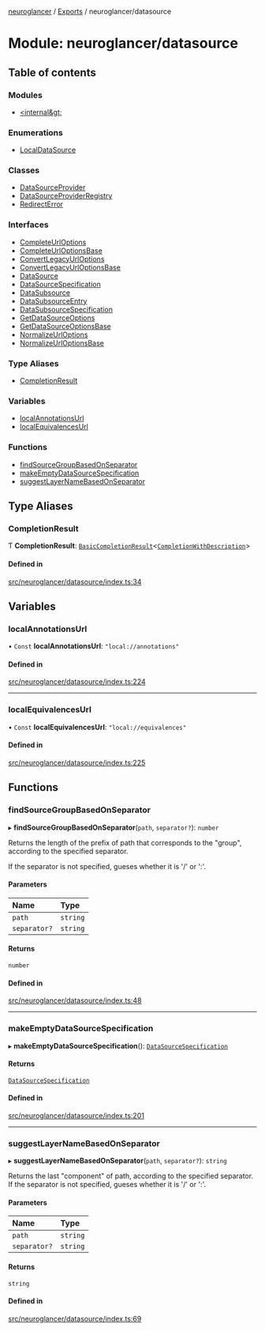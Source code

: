[neuroglancer](../README.md) / [Exports](../modules.md) / neuroglancer/datasource

# Module: neuroglancer/datasource

## Table of contents

### Modules

- [&lt;internal\&gt;](neuroglancer_datasource._internal_.md)

### Enumerations

- [LocalDataSource](../enums/neuroglancer_datasource.LocalDataSource.md)

### Classes

- [DataSourceProvider](../classes/neuroglancer_datasource.DataSourceProvider.md)
- [DataSourceProviderRegistry](../classes/neuroglancer_datasource.DataSourceProviderRegistry.md)
- [RedirectError](../classes/neuroglancer_datasource.RedirectError.md)

### Interfaces

- [CompleteUrlOptions](../interfaces/neuroglancer_datasource.CompleteUrlOptions.md)
- [CompleteUrlOptionsBase](../interfaces/neuroglancer_datasource.CompleteUrlOptionsBase.md)
- [ConvertLegacyUrlOptions](../interfaces/neuroglancer_datasource.ConvertLegacyUrlOptions.md)
- [ConvertLegacyUrlOptionsBase](../interfaces/neuroglancer_datasource.ConvertLegacyUrlOptionsBase.md)
- [DataSource](../interfaces/neuroglancer_datasource.DataSource.md)
- [DataSourceSpecification](../interfaces/neuroglancer_datasource.DataSourceSpecification.md)
- [DataSubsource](../interfaces/neuroglancer_datasource.DataSubsource.md)
- [DataSubsourceEntry](../interfaces/neuroglancer_datasource.DataSubsourceEntry.md)
- [DataSubsourceSpecification](../interfaces/neuroglancer_datasource.DataSubsourceSpecification.md)
- [GetDataSourceOptions](../interfaces/neuroglancer_datasource.GetDataSourceOptions.md)
- [GetDataSourceOptionsBase](../interfaces/neuroglancer_datasource.GetDataSourceOptionsBase.md)
- [NormalizeUrlOptions](../interfaces/neuroglancer_datasource.NormalizeUrlOptions.md)
- [NormalizeUrlOptionsBase](../interfaces/neuroglancer_datasource.NormalizeUrlOptionsBase.md)

### Type Aliases

- [CompletionResult](neuroglancer_datasource.md#completionresult)

### Variables

- [localAnnotationsUrl](neuroglancer_datasource.md#localannotationsurl)
- [localEquivalencesUrl](neuroglancer_datasource.md#localequivalencesurl)

### Functions

- [findSourceGroupBasedOnSeparator](neuroglancer_datasource.md#findsourcegroupbasedonseparator)
- [makeEmptyDataSourceSpecification](neuroglancer_datasource.md#makeemptydatasourcespecification)
- [suggestLayerNameBasedOnSeparator](neuroglancer_datasource.md#suggestlayernamebasedonseparator)

## Type Aliases

### CompletionResult

Ƭ **CompletionResult**: [`BasicCompletionResult`](../interfaces/neuroglancer_util_completion.BasicCompletionResult.md)<[`CompletionWithDescription`](../interfaces/neuroglancer_util_completion.CompletionWithDescription.md)\>

#### Defined in

[src/neuroglancer/datasource/index.ts:34](https://github.com/ActiveBrainAtlas2/neuroglancer/blob/91617476/src/neuroglancer/datasource/index.ts#L34)

## Variables

### localAnnotationsUrl

• `Const` **localAnnotationsUrl**: ``"local://annotations"``

#### Defined in

[src/neuroglancer/datasource/index.ts:224](https://github.com/ActiveBrainAtlas2/neuroglancer/blob/91617476/src/neuroglancer/datasource/index.ts#L224)

___

### localEquivalencesUrl

• `Const` **localEquivalencesUrl**: ``"local://equivalences"``

#### Defined in

[src/neuroglancer/datasource/index.ts:225](https://github.com/ActiveBrainAtlas2/neuroglancer/blob/91617476/src/neuroglancer/datasource/index.ts#L225)

## Functions

### findSourceGroupBasedOnSeparator

▸ **findSourceGroupBasedOnSeparator**(`path`, `separator?`): `number`

Returns the length of the prefix of path that corresponds to the "group", according to the
specified separator.

If the separator is not specified, gueses whether it is '/' or ':'.

#### Parameters

| Name | Type |
| :------ | :------ |
| `path` | `string` |
| `separator?` | `string` |

#### Returns

`number`

#### Defined in

[src/neuroglancer/datasource/index.ts:48](https://github.com/ActiveBrainAtlas2/neuroglancer/blob/91617476/src/neuroglancer/datasource/index.ts#L48)

___

### makeEmptyDataSourceSpecification

▸ **makeEmptyDataSourceSpecification**(): [`DataSourceSpecification`](../interfaces/neuroglancer_datasource.DataSourceSpecification.md)

#### Returns

[`DataSourceSpecification`](../interfaces/neuroglancer_datasource.DataSourceSpecification.md)

#### Defined in

[src/neuroglancer/datasource/index.ts:201](https://github.com/ActiveBrainAtlas2/neuroglancer/blob/91617476/src/neuroglancer/datasource/index.ts#L201)

___

### suggestLayerNameBasedOnSeparator

▸ **suggestLayerNameBasedOnSeparator**(`path`, `separator?`): `string`

Returns the last "component" of path, according to the specified separator.
If the separator is not specified, gueses whether it is '/' or ':'.

#### Parameters

| Name | Type |
| :------ | :------ |
| `path` | `string` |
| `separator?` | `string` |

#### Returns

`string`

#### Defined in

[src/neuroglancer/datasource/index.ts:69](https://github.com/ActiveBrainAtlas2/neuroglancer/blob/91617476/src/neuroglancer/datasource/index.ts#L69)
